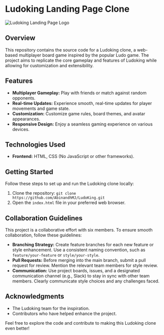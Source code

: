 # Ludoking Landing Page Clone
![Ludoking Landing Page Logo](https://github.com/AbinandhMJ/LudoKing/assets/99226172/596defa1-5ea8-41dd-8b9d-1e78305a410c)

## Overview

This repository contains the source code for a Ludoking clone, a web-based multiplayer board game inspired by the popular Ludo game. The project aims to replicate the core gameplay and features of Ludoking while allowing for customization and extensibility.

## Features

- **Multiplayer Gameplay:** Play with friends or match against random opponents.
- **Real-time Updates:** Experience smooth, real-time updates for player movements and game state.
- **Customization:** Customize game rules, board themes, and avatar appearances.
- **Responsive Design:** Enjoy a seamless gaming experience on various devices.

## Technologies Used

- **Frontend:** HTML, CSS (No JavaScript or other frameworks).

## Getting Started

Follow these steps to set up and run the Ludoking clone locally:

1. Clone the repository: `git clone https://github.com/AbinandhMJ/LudoKing.git`
2. Open the `index.html` file in your preferred web browser.

## Collaboration Guidelines

This project is a collaborative effort with six members. To ensure smooth collaboration, follow these guidelines:

- **Branching Strategy:** Create feature branches for each new feature or style enhancement. Use a consistent naming convention, such as `feature/your-feature` or `style/your-style`.
- **Pull Requests:** Before merging into the main branch, submit a pull request for review. Mention the relevant team members for style review.
- **Communication:** Use project boards, issues, and a designated communication channel (e.g., Slack) to stay in sync with other team members. Clearly communicate style choices and any challenges faced.

## Acknowledgments

- The Ludoking team for the inspiration.
- Contributors who have helped enhance the project.

Feel free to explore the code and contribute to making this Ludoking clone even better!
